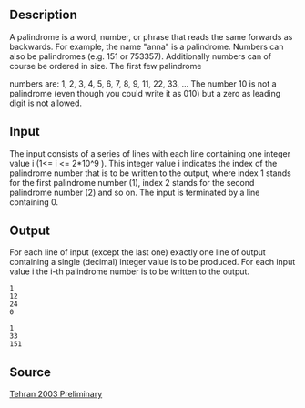 <h2>Description</h2><p>A palindrome is a word, number, or phrase that reads the same forwards as backwards. For example, the name "anna" is a palindrome. Numbers can also be palindromes (e.g. 151 or 753357). Additionally numbers can of course be ordered in size. The first few palindrome
</p>numbers are: 1, 2, 3, 4, 5, 6, 7, 8, 9, 11, 22, 33, ... 
The number 10 is not a palindrome (even though you could write it as 010) but a zero as leading digit is not allowed.<h2>Input</h2><p>The input consists of a series of lines with each line containing one integer value i (1&lt;= i &lt;= 2*10^9 ). This integer value i indicates the index of the palindrome number that is to be written to the output, where index 1 stands for the first palindrome number (1), index 2 stands for the second palindrome number (2) and so on. The input is terminated by a line containing 0.</p><h2>Output</h2><p>For each line of input (except the last one) exactly one line of output containing a single (decimal) integer value is to be produced. For each input value i the i-th palindrome number is to be written to the output.</p><pre><code class="language-input1">1
12
24
0
</code></pre><pre><code class="language-output1">1
33
151
</code></pre><h2>Source</h2><a href="searchproblem?field=source&amp;key=Tehran+2003+Preliminary">Tehran 2003 Preliminary</a>